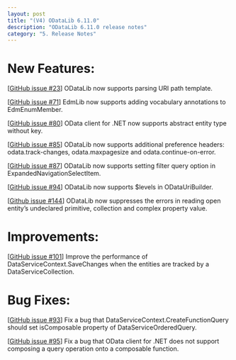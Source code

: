 ```yaml
---
layout: post
title: "(V4) ODataLib 6.11.0"
description: "ODataLib 6.11.0 release notes"
category: "5. Release Notes"
---
```



# New Features: #

[[GitHub issue #23](https://github.com/OData/odata.net/issues/23)] ODataLib now supports parsing URI path template.

[[GitHub issue #71](https://github.com/OData/odata.net/issues/71)] EdmLib now supports adding vocabulary annotations to EdmEnumMember.

[[GitHub issue #80](https://github.com/OData/odata.net/issues/80)] OData client for .NET now supports abstract entity type without key.

[[GitHub issue #85](https://github.com/OData/odata.net/issues/85)] ODataLib now supports additional preference headers: odata.track-changes, odata.maxpagesize and odata.continue-on-error.

[[GitHub issue #87](https://github.com/OData/odata.net/issues/87)] ODataLib now supports setting filter query option in ExpandedNavigationSelectItem.

[[GitHub issue #94](https://github.com/OData/odata.net/issues/94)] ODataLib now supports $levels in ODataUriBuilder.

[[Github issue #144](https://github.com/OData/odata.net/issues/144)] ODataLib now suppresses the errors in reading open entity’s undeclared primitive, collection and complex property value.

# Improvements: #
[[GitHub issue #101](https://github.com/OData/odata.net/issues/101)] Improve the performance of DataServiceContext.SaveChanges when the entities are tracked by a DataServiceCollection.

# Bug Fixes: #
[[GitHub issue #93](https://github.com/OData/odata.net/issues/93)] Fix a bug that DataServiceContext.CreateFunctionQuery should set isComposable property of DataServiceOrderedQuery.

[[GitHub issue #95](https://github.com/OData/odata.net/issues/95)] Fix a bug that OData client for .NET does not support composing a query operation onto a composable function.